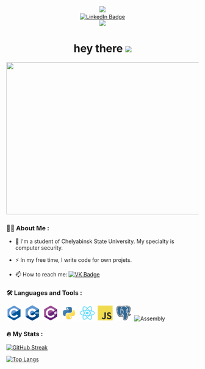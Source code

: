 
<div id="header" align="center">
  <img src="https://media.giphy.com/media/6ib6KPmkeAjDTxMxij/giphy.gif" width="100"/>
  <div id="badges">
    <a href="https://vk.com/toxicmouse7">
      <img src="https://img.shields.io/badge/VK-blue?logo=VK&logocolor=blue" alt="LinkedIn Badge"/>
    </a>
  </div>
  <img src="https://komarev.com/ghpvc/?username=toxicmouse7"/>
  <h1>
  hey there
  <img src="https://media.giphy.com/media/hvRJCLFzcasrR4ia7z/giphy.gif" width="30px"/>
</h1>
</div>
<div align="center">
  <img src="https://media4.giphy.com/media/11kEuHSQAXXiGQ/giphy.gif" width="600" height="400"/>
</div>

### :man_technologist: About Me :

- :telescope: I'm a student of Chelyabinsk State University. My specialty is computer security.

- :zap: In my free time, I write code for own projets.

- :mailbox: How to reach me: [![VK Badge](https://img.shields.io/badge/VK-blue?logo=VK&logocolor=blue)](https://vk.com/toxicmouse7)

### :hammer_and_wrench: Languages and Tools :

<div>
  <img src="https://github.com/devicons/devicon/blob/master/icons/c/c-original.svg" title="C" alt="C" width="40" height="40"/>&nbsp;
  <img src="https://github.com/devicons/devicon/blob/master/icons/cplusplus/cplusplus-original.svg" title="C++" alt="C++" width="40" height="40"/>&nbsp;
  <img src="https://github.com/devicons/devicon/blob/master/icons/csharp/csharp-original.svg" title="C#" alt="C#" width="40" height="40"/>&nbsp;
  <img src="https://github.com/devicons/devicon/blob/master/icons/python/python-original.svg" title="Python" alt="Python" width="40" height="40"/>&nbsp;
  <img src="https://github.com/devicons/devicon/blob/master/icons/react/react-original.svg" title="React" alt="React" width="40" height="40"/>&nbsp;
  <img src="https://github.com/devicons/devicon/blob/master/icons/javascript/javascript-original.svg" title="JS" alt="JS" width="40" height="40"/>&nbsp;
  <img src="https://github.com/devicons/devicon/blob/master/icons/postgresql/postgresql-original.svg" title="postgresql" alt="postgresql" width="40" height="40"/>&nbsp;
  <img src="https://cdn.hackr.io/uploads/topics_svg/1515163329FBBk5SGRAt.svg" title="Assembly" alt="Assembly" width="40" height="40">
</div>

### :fire: My Stats :

[![GitHub Streak](http://github-readme-streak-stats.herokuapp.com?user=toxicmouse7&theme=dark&background=000000)](https://git.io/streak-stats)

[![Top Langs](https://github-readme-stats.vercel.app/api/top-langs/?username=toxicmouse7&layout=compact&theme=vision-friendly-dark)](https://github.com/anuraghazra/github-readme-stats)
